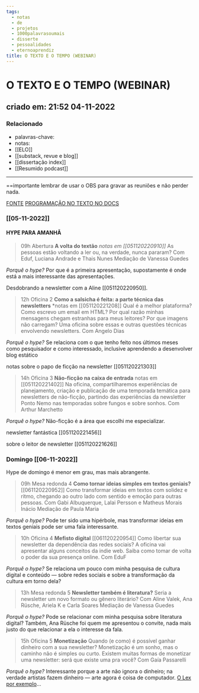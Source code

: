 ```yaml
---
tags:
  - notas
  - de
  - projetos
  - 1000palavrasoumais
  - disserte
  - pessoalidades
  - eternoaprendiz
title: O TEXTO E O TEMPO (WEBINAR)
---
```

# O TEXTO E O TEMPO (WEBINAR)
## criado em: 21:52 04-11-2022

### Relacionado
- palavras-chave: 
- notas: 
- [[ELO]]
- [[substack, revue e blog]]
- [[dissertação index]]
- [[Resumido podcast]]
---
==importante lembrar de usar o OBS para gravar as reuniões e não perder nada.

[FONTE](https://otextoeotempo.substack.com/p/programacao)
[PROGRAMAÇÃO NO TEXTO NO DOCS](https://docs.google.com/document/d/1ZRPxTLC4EJKVGM6Pl7myhvuDs44jvKIM2aVYvnforaI/edit?usp=sharing)

### [[05-11-2022]]
#### HYPE PARA AMANHÃ

>09h Abertura
**A volta do textão** 
*notas em [[051120220910]]*
As pessoas estão voltando a ler ou, na verdade, nunca pararam?
Com Eduf, Luciana Andrade e Thais Nunes
Mediação de Vanessa Guedes

*Porquê o hype?* 
Por que é a primeira apresentação, supostamente é onde está a mais interessante das apresentações.

Desdobrando a newsletter com a Aline [[051120220950]].

>12h Oficina 2
>**Como a salsicha é feita: a parte técnica das newsletters**
>*notas em  [[051120221208]]
Qual é a melhor plataforma? Como escrevo um email em HTML? Por qual razão minhas mensagens chegam estranhas para meus leitores? Por que imagens não carregam? Uma oficina sobre essas e outras questões técnicas envolvendo newsletters. Com Angelo Dias

*Porquê o hype?* 
Se relaciona com o que tenho feito nos últimos meses como pesquisador e como interessado, inclusive aprendendo a desenvolver blog estático

notas sobre o papo de ficção na newsletter [[051120221303]]

>14h Oficina 3
**Não-ficção na caixa de entrada**
notas em [[051120221402]]
Na oficina, compartilharemos experiências de planejamento, criação e publicação de uma temporada temática para newsletters de não-ficção, partindo das experiências da newsletter Ponto Nemo nas temporadas sobre fungos e sobre sonhos.
Com Arthur Marchetto

*Porquê o hype?* 
Não-ficção é a área que escolhi me especializar.

newsletter fantástica [[051120221456]]

sobre o leitor de newsletter [[051120221626]]

### Domingo [[06-11-2022]]
Hype de domingo é menor em grau, mas mais abrangente.

>09h Mesa redonda 4
**Como tornar ideias simples em textos geniais?**
[[061120220952]]
Como transformar ideias em textos com solidez e ritmo, chegando ao outro lado com sentido e emoção para outras pessoas.
Com Gabi Albuquerque, Lalai Persson e Matheus Morais Inácio
Mediação de Paula Maria

*Porquê o hype?* 
Pode ter sido uma hipérbole, mas transformar ideias em textos geniais pode ser uma fala interessante.

>10h  Oficina 4
**Mefisto digital**
[[061120220954]]
Como libertar sua newsletter da dependência das redes sociais? A oficina vai apresentar alguns conceitos da indie web. Saiba como tomar de volta o poder da sua presença online.
Com EduF

*Porquê o hype?* 
Se relaciona um pouco com minha pesquisa de cultura digital e conteúdo — sobre redes sociais e sobre a transformação da cultura em torno dela?

>13h Mesa redonda 5
**Newsletter também é literatura?**
Seria a newsletter um novo formato ou gênero literário?
Com Aline Valek, Ana Rüsche, Ariela K e Carla Soares
Mediação de Vanessa Guedes

*Porquê o hype?* 
Pode se relacionar com minha pesquisa sobre literatura digital? Também, Ana Rüsche foi quem me apresentou o convite, nada mais justo do que relacionar a ela o interesse da fala.

>15h  Oficina 5
**Monetização** 
Quando (e como) é possível ganhar dinheiro com a sua newsletter? Monetização é um sonho, mas o caminho não é simples ou curto. Existem muitas formas de monetizar uma newsletter: será que existe uma pra você?
Com Gaía Passarelli

*Porquê o hype?* 
Interessante porque a arte não ignora o dinheiro; na verdade artistas fazem dinheiro — arte agora é coisa de computador. [O Lex por exemplo](https://twitter.com/i/status/1582522275542487040)…